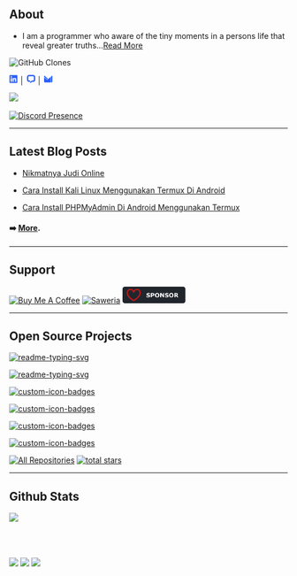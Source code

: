 ## About
- I am a programmer who aware of the tiny moments in a persons life that reveal greater truths...[Read More](https://aghea.vercel.app/about)

<p>
    <img alt='GitHub Clones' src='https://img.shields.io/badge/dynamic/json?color=success&label=Clone&query=count&url=https://gist.githubusercontent.com/agcrisbp/f90babfbb76e325b96a7311a2fca2bfb/raw/c61e6459811ef37cdc69b1f4d32065904ffe835b/clone.json&logo=github'>
</p>

<p>
  <a href="https://aghea.vercel.app/linkedin"><img src="images/linkedin.svg" height=15 /></a> │ <a href="https://aghea.vercel.app/signal"><img src="images/chat.svg" height=15 /></a> │ <a href="https://aghea.vercel.app/email"><img src="images/email.svg" height=15 /></a>
</p>

<a href="https://agcrisbp.vercel.app/api/view.svg?uid=8glrlrg13vyc6hu8tgw6sfvez&redirect=true"><img src="https://agcrisbp.vercel.app/api/view.svg?uid=8glrlrg13vyc6hu8tgw6sfvez&cover_image=true&theme=natemoo-re&show_offline=false&background_color=121212&interchange=true&bar_color=ff73ff" /></a>

[![Discord Presence](https://lanyard.cnrad.dev/api/982268021143896064)](https://discord.com/users/982268021143896064)

---

## Latest Blog Posts
  - [Nikmatnya Judi Online](https://aghea.vercel.app/blog/nikmatnya-judi-online)

  - [Cara Install Kali Linux Menggunakan Termux Di Android](https://aghea.vercel.app/blog/cara-install-kali-linux-nethunter-di-android)

  - [Cara Install PHPMyAdmin Di Android Menggunakan Termux](https://aghea.vercel.app/blog/cara-install-phpmyadmin-di-android-menggunakan-termux)
#### ➡️ [More](https://aghea.vercel.app/blog).

---

## Support
<a href="https://www.buymeacoffee.com/agcrisbp" target="_blank"><img src="https://cdn.buymeacoffee.com/buttons/v2/default-yellow.png" alt="Buy Me A Coffee" style="height: 32px !important;width: 114px !important;" ></a>
<a href="https://saweria.co/agcrisbp" target="_blank"><img src="https://bio-aghea.vercel.app/saweria-button.png" alt="Saweria" style="height: 30px !important;width: 114px !important;" ></a>
<a href="https://github.com/sponsors/agcrisbp" target="_blank"><img src="images/sponsor-badge.svg" alt="Github Sponsor" style="height: 30px !important;width: 114px !important;" ></a>

---

## Open Source Projects

<p>
  <a href="https://github.com/agcrisbp/ADLink"><img src="https://denvercoder1-github-readme-stats.vercel.app/api/pin/?username=agcrisbp&repo=ADLink&hide_border=true&bg_color=1F222E&title_color=F85D7F&icon_color=F8D866&theme=react&show_icons=true" alt="readme-typing-svg"></a>
  
<p>
  <a href="https://github.com/agcrisbp/ADPortfolio"><img src="https://denvercoder1-github-readme-stats.vercel.app/api/pin/?username=agcrisbp&repo=ADPortfolio&hide_border=true&bg_color=1F222E&title_color=F85D7F&icon_color=F8D866&theme=react&show_icons=true" alt="readme-typing-svg"></a>
  
  <a href="https://github.com/agcrisbp/ADTify"><img src="https://denvercoder1-github-readme-stats.vercel.app/api/pin?username=agcrisbp&repo=ADTify&theme=react&bg_color=1F222E&title_color=F85D7F&icon_color=F8D866&hide_border=true&show_icons=true" alt="custom-icon-badges"></a>
  
  <a href="https://github.com/agcrisbp/github-clone-count-api"><img src="https://denvercoder1-github-readme-stats.vercel.app/api/pin?username=agcrisbp&repo=github-clone-count-api&theme=react&bg_color=1F222E&title_color=F85D7F&icon_color=F8D866&hide_border=true&show_icons=true" alt="custom-icon-badges"></a>
  
  <a href="https://github.com/agcrisbp/AD-CHARIS"><img src="https://denvercoder1-github-readme-stats.vercel.app/api/pin?username=agcrisbp&repo=AD-CHARIS&theme=react&bg_color=1F222E&title_color=F85D7F&icon_color=F8D866&hide_border=true&show_icons=true" alt="custom-icon-badges"></a>
  
  <a href="https://github.com/agcrisbp/ADResume"><img  src="https://denvercoder1-github-readme-stats.vercel.app/api/pin?username=agcrisbp&repo=ADResume&theme=react&bg_color=1F222E&title_color=F85D7F&icon_color=F8D866&hide_border=true&show_icons=true" alt="custom-icon-badges"></a>

</p>

<p>
  <a href="https://github.com/agcrisbp?tab=repositories&sort=stargazers"><img alt="All Repositories" title="All Repositories" src="https://custom-icon-badges.herokuapp.com/badge/-All%20Repos-2962FF?style=for-the-badge&logoColor=white&logo=repo"/></a>

  <a href="https://github.com/agcrisbp?tab=repositories&sort=stargazers">
    <img alt="total stars" title="Total stars on GitHub" src="https://custom-icon-badges.herokuapp.com/badge/dynamic/json?logo=star&host=formatted-dynamic-badges.herokuapp.com&formatter=metric&style=for-the-badge&color=55960c&labelColor=%23488207&label=stars&query=%24.stars&url=https%3A%2F%2Fapi.github-star-counter.workers.dev%2Fuser%2Fagcrisbp"/></a>
</p>

---

## Github Stats

<img src="https://u8views.com/api/v1/github/profiles/54905291/views/day-week-month-total-count.svg" />

<br/><br/>

<img src="https://streak-stats.demolab.com?user=agcrisbp&theme=microsoft-dark&hide_border=true&locale=id" />

<img src="https://github-readme-stats.vercel.app/api/top-langs/?username=agcrisbp&theme=blue-green" />

<img src="https://github-readme-stats.vercel.app/api?username=agcrisbp&theme=blue-green" />
